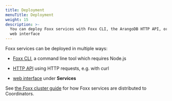 ```yaml
---
title: Deployment
menuTitle: Deployment
weight: 15
description: >-
  You can deploy Foxx services with Foxx CLI, the ArangoDB HTTP API, or its
  web interface
---
```

Foxx services can be deployed in multiple ways:

- [Foxx CLI](../../components/tools/foxx-cli/_index.md), a command line tool which
  requires Node.js

- [HTTP API](../http-api/foxx.md) using HTTP requests,
  e.g. with curl

- [web interface](../../components/web-interface/services.md) under **Services**

See [the Foxx cluster guide](guides/foxx-in-a-cluster.md#how-arangodb-distributes-services)
for how Foxx services are distributed to Coordinators.
